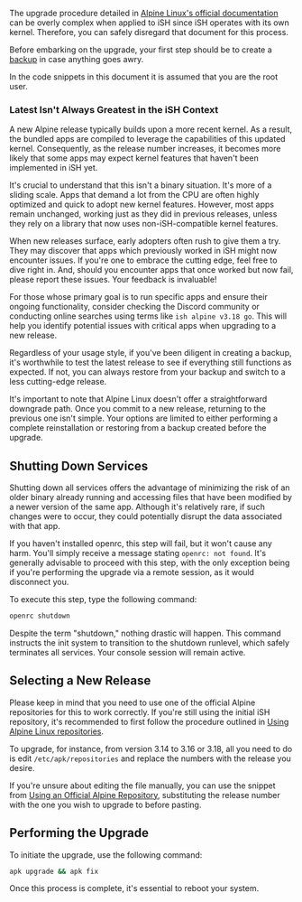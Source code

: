The upgrade procedure detailed in [Alpine Linux's official documentation](https://wiki.alpinelinux.org/wiki/Upgrading_Alpine) can be overly complex when applied to iSH since iSH operates with its own kernel. Therefore, you can safely disregard that document for this process.

Before embarking on the upgrade, your first step should be to create a [backup](Making-a-backup) in case anything goes awry.

In the code snippets in this document it is assumed that you are the root user.

### Latest Isn't Always Greatest in the iSH Context

A new Alpine release typically builds upon a more recent kernel. As a result, the bundled apps are compiled to leverage the capabilities of this updated kernel. Consequently, as the release number increases, it becomes more likely that some apps may expect kernel features that haven't been implemented in iSH yet.

It's crucial to understand that this isn't a binary situation. It's more of a sliding scale. Apps that demand a lot from the CPU are often highly optimized and quick to adopt new kernel features. However, most apps remain unchanged, working just as they did in previous releases, unless they rely on a library that now uses non-iSH-compatible kernel features.

When new releases surface, early adopters often rush to give them a try. They may discover that apps which previously worked in iSH might now encounter issues. If you're one to embrace the cutting edge, feel free to dive right in. And, should you encounter apps that once worked but now fail, please report these issues. Your feedback is invaluable!

For those whose primary goal is to run specific apps and ensure their ongoing functionality, consider checking the Discord community or conducting online searches using terms like `ish alpine v3.18 go`. This will help you identify potential issues with critical apps when upgrading to a new release.

Regardless of your usage style, if you've been diligent in creating a backup, it's worthwhile to test the latest release to see if everything still functions as expected. If not, you can always restore from your backup and switch to a less cutting-edge release.

It's important to note that Alpine Linux doesn't offer a straightforward downgrade path. Once you commit to a new release, returning to the previous one isn't simple. Your options are limited to either performing a complete reinstallation or restoring from a backup created before the upgrade.

## Shutting Down Services

Shutting down all services offers the advantage of minimizing the risk of an older binary already running and accessing files that have been modified by a newer version of the same app. Although it's relatively rare, if such changes were to occur, they could potentially disrupt the data associated with that app.

If you haven't installed openrc, this step will fail, but it won't cause any harm. You'll simply receive a message stating `openrc: not found`. It's generally advisable to proceed with this step, with the only exception being if you're performing the upgrade via a remote session, as it would disconnect you.

To execute this step, type the following command:

```sh
openrc shutdown
```

Despite the term "shutdown," nothing drastic will happen. This command instructs the init system to transition to the shutdown runlevel, which safely terminates all services. Your console session will remain active.

## Selecting a New Release

Please keep in mind that you need to use one of the official Alpine repositories for this to work correctly. If you're still using the initial iSH repository, it's recommended to first follow the procedure outlined in [Using Alpine Linux repositories](Using-Alpine-Linux-repositories).

To upgrade, for instance, from version 3.14 to 3.16 or 3.18, all you need to do is edit `/etc/apk/repositories` and replace the numbers with the release you desire.

If you're unsure about editing the file manually, you can use the snippet from [Using an Official Alpine Repository](Using-Alpine-Linux-repositories#using-an-official-alpine-repository), substituting the release number with the one you wish to upgrade to before pasting.

## Performing the Upgrade

To initiate the upgrade, use the following command:

```sh
apk upgrade && apk fix
```

Once this process is complete, it's essential to reboot your system.